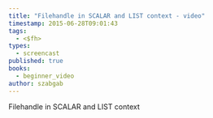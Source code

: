 ```yaml
---
title: "Filehandle in SCALAR and LIST context - video"
timestamp: 2015-06-28T09:01:43
tags:
  - <$fh>
types:
  - screencast
published: true
books:
  - beginner_video
author: szabgab
---
```



Filehandle in SCALAR and LIST context


<slidecast file="beginner-perl/filehandle-in-scalar-and-list-context" youtube="PRp2yTNWHlA" />
